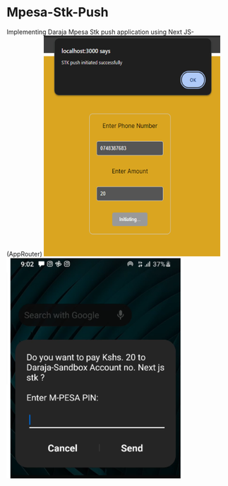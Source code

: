 # Mpesa-Stk-Push
Implementing Daraja Mpesa Stk push application using  Next JS-(AppRouter)
<img src="public/screenshot.PNG" alt="Frontend Screenshot" width="400px" height="500px" />
<img src="public/screenshot1.PNG" alt="STK Notification Screenshot" width="400px" height="500px" />

